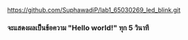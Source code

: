 https://github.com/SuphawadiP/lab1_65030269_led_blink.git
### จะแสดงผลเป็นข้อความ "Hello world!" ทุก 5 วินาที
